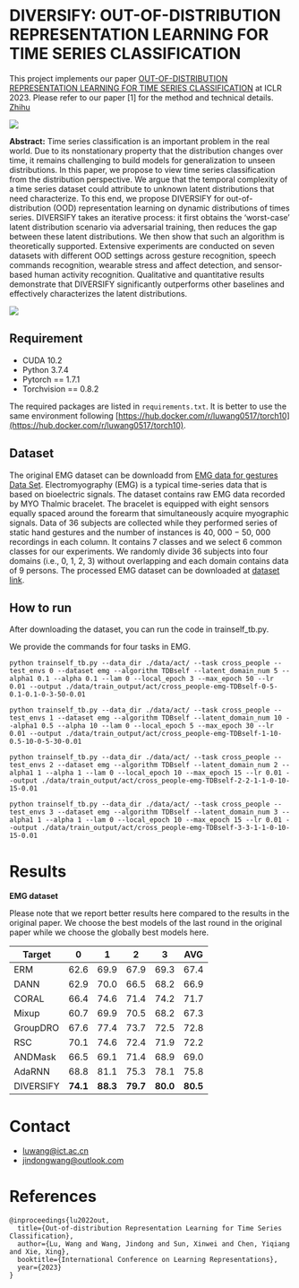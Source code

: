 # DIVERSIFY: OUT-OF-DISTRIBUTION REPRESENTATION LEARNING FOR TIME SERIES CLASSIFICATION

This project implements our paper [OUT-OF-DISTRIBUTION REPRESENTATION LEARNING FOR TIME SERIES CLASSIFICATION](https://openreview.net/pdf?id=gUZWOE42l6Q) at ICLR 2023. Please refer to our paper [1] for the method and technical details. [Zhihu](https://zhuanlan.zhihu.com/)

![](https://picx.zhimg.com/80/v2-4e542ec1a804a22d087bbb4160ef9d13_1440w.png?source=d16d100b)

**Abstract:** Time series classification is an important problem in the real world. Due to its nonstationary property that the distribution changes over time, it remains challenging to build models for generalization to unseen distributions. In this paper, we propose to view time series classification from the distribution perspective. We argue that the temporal complexity of a time series dataset could attribute to unknown latent distributions that need characterize. To this end, we propose DIVERSIFY for out-of-distribution (OOD) representation learning on dynamic distributions of times series. DIVERSIFY takes an iterative process: it first obtains the ‘worst-case’ latent distribution scenario via adversarial training, then reduces the gap between these latent distributions. We then show that such an algorithm is theoretically supported. Extensive experiments are conducted on seven datasets with different OOD settings across gesture recognition, speech commands recognition, wearable stress and affect detection, and sensor-based human activity recognition. Qualitative and quantitative results demonstrate that DIVERSIFY significantly outperforms other baselines and effectively characterizes the latent distributions.

![](https://picx.zhimg.com/80/v2-136a5251e5d7292fd66744628d0544c6_1440w.png?source=d16d100b)

## Requirement

- CUDA 10.2 
- Python 3.7.4
- Pytorch == 1.7.1
- Torchvision == 0.8.2

The required packages are listed in `requirements.txt`. 
It is better to use the same environment following [https://hub.docker.com/r/luwang0517/torch10](https://hub.docker.com/r/luwang0517/torch10).


## Dataset 

The original EMG dataset can be downloadd from [
EMG data for gestures Data Set](https://archive.ics.uci.edu/ml/datasets/EMG+data+for+gestures).
Electromyography (EMG) is a typical time-series data that is based on bioelectric signals. 
The dataset contains raw EMG data recorded by MYO Thalmic bracelet. 
The bracelet is equipped with eight sensors equally spaced around the forearm that simultaneously acquire myographic signals. 
Data of 36 subjects are collected while they performed series of static hand gestures and the number of instances is 40, 000 − 50, 000 recordings in each column. 
It contains 7 classes and we select 6 common classes for our experiments. 
We randomly divide 36 subjects into four domains (i.e., 0, 1, 2, 3) without overlapping and each domain contains data of 9 persons.
The processed EMG dataset can be downloaded at [dataset link](https://jindwangstorage.blob.core.windows.net/amulet/lwdata/act/emg/). 

## How to run

After downloading the dataset, you can run the code in trainself_tb.py. 

We provide the commands for four tasks in EMG.

`python trainself_tb.py --data_dir ./data/act/ --task cross_people --test_envs 0 --dataset emg --algorithm TDBself --latent_domain_num 5 --alpha1 0.1 --alpha 0.1 --lam 0 --local_epoch 3 --max_epoch 50 --lr 0.01 --output ./data/train_output/act/cross_people-emg-TDBself-0-5-0.1-0.1-0-3-50-0.01`

`python trainself_tb.py --data_dir ./data/act/ --task cross_people --test_envs 1 --dataset emg --algorithm TDBself --latent_domain_num 10 --alpha1 0.5 --alpha 10 --lam 0 --local_epoch 5 --max_epoch 30 --lr 0.01 --output ./data/train_output/act/cross_people-emg-TDBself-1-10-0.5-10-0-5-30-0.01`

`python trainself_tb.py --data_dir ./data/act/ --task cross_people --test_envs 2 --dataset emg --algorithm TDBself --latent_domain_num 2 --alpha1 1 --alpha 1 --lam 0 --local_epoch 10 --max_epoch 15 --lr 0.01 --output ./data/train_output/act/cross_people-emg-TDBself-2-2-1-1-0-10-15-0.01`

`python trainself_tb.py --data_dir ./data/act/ --task cross_people --test_envs 3 --dataset emg --algorithm TDBself --latent_domain_num 3 --alpha1 1 --alpha 1 --lam 0 --local_epoch 10 --max_epoch 15 --lr 0.01 --output ./data/train_output/act/cross_people-emg-TDBself-3-3-1-1-0-10-15-0.01`

# Results

**EMG dataset**

Please note that we report better results here compared to the results in the original paper.
We choose the best models of the last round in the original paper while we choose the globally best models here. 

| Target    | 0         | 1         | 2         | 3         | AVG       |
|-----------|-----------|-----------|-----------|-----------|-----------|
| ERM       | 62.6      | 69.9      | 67.9      | 69.3      | 67.4      |
| DANN      | 62.9      | 70.0      | 66.5      | 68.2      | 66.9      |
| CORAL     | 66.4      | 74.6      | 71.4      | 74.2      | 71.7      |
| Mixup     | 60.7      | 69.9      | 70.5      | 68.2      | 67.3      |
| GroupDRO  | 67.6      | 77.4      | 73.7      | 72.5      | 72.8      |
| RSC       | 70.1      | 74.6      | 72.4      | 71.9      | 72.2      |
| ANDMask   | 66.5      | 69.1      | 71.4      | 68.9      | 69.0      |
| AdaRNN    | 68.8      | 81.1      | 75.3      | 78.1      | 75.8      |
| DIVERSIFY | **74.1** | **88.3** | **79.7** | **80.0** | **80.5** |


# Contact

- luwang@ict.ac.cn
- jindongwang@outlook.com


# References

```
@inproceedings{lu2022out,
  title={Out-of-distribution Representation Learning for Time Series Classification},
  author={Lu, Wang and Wang, Jindong and Sun, Xinwei and Chen, Yiqiang and Xie, Xing},
  booktitle={International Conference on Learning Representations},
  year={2023}
}
```
